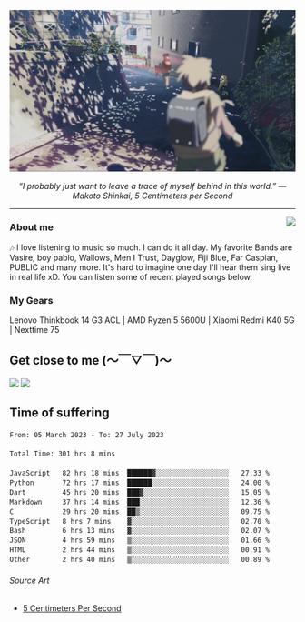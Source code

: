 ![header](asset/header.jpg)
<p align="center"><i>“I probably just want to leave a trace of myself behind in this world.” ― Makoto Shinkai, 5 Centimeters per Second</i></p>

---

<a href="https://open.spotify.com/playlist/6hyAjJOdQf5xbhQl3a3Kff?si=dc332f50a11744ab"><img align="right" display="inline-block" vertical-align="right" src="https://spotify-recently-played-readme.vercel.app/api?user=31v5dhuuhzkkvv4cqimaphde2x6i&count=5&width=350"></a>


### About me

🎶 I love listening to music so much. I can do it all day. My favorite Bands are Vasire, boy pablo, Wallows, Men I Trust, Dayglow, Fiji Blue, Far Caspian, PUBLIC and many more. It's hard to imagine one day I'll hear them sing live in real life xD. You can listen some of recent played songs below.

### My Gears

Lenovo Thinkbook 14 G3 ACL | AMD Ryzen 5 5600U | Xiaomi Redmi K40 5G | Nexttime 75 

## Get close to me (～￣▽￣)～

<div>
<a href="https://dsc.bio/JetEra"><img src="https://img.shields.io/badge/Discord-5865F2?style=for-the-badge&logo=discord&logoColor=white"></a> <a href="https://open.spotify.com/user/31v5dhuuhzkkvv4cqimaphde2x6i">
<img src="https://img.shields.io/badge/Spotify-1ED760?&style=for-the-badge&logo=spotify&logoColor=white"></a>
</div>

## Time of suffering

<!--START_SECTION:waka-->

```txt
From: 05 March 2023 - To: 27 July 2023

Total Time: 301 hrs 8 mins

JavaScript   82 hrs 18 mins  ██████▓░░░░░░░░░░░░░░░░░░   27.33 %
Python       72 hrs 17 mins  ██████░░░░░░░░░░░░░░░░░░░   24.00 %
Dart         45 hrs 20 mins  ███▓░░░░░░░░░░░░░░░░░░░░░   15.05 %
Markdown     37 hrs 14 mins  ███░░░░░░░░░░░░░░░░░░░░░░   12.36 %
C            29 hrs 20 mins  ██▒░░░░░░░░░░░░░░░░░░░░░░   09.75 %
TypeScript   8 hrs 7 mins    ▓░░░░░░░░░░░░░░░░░░░░░░░░   02.70 %
Bash         6 hrs 13 mins   ▓░░░░░░░░░░░░░░░░░░░░░░░░   02.07 %
JSON         4 hrs 59 mins   ▒░░░░░░░░░░░░░░░░░░░░░░░░   01.66 %
HTML         2 hrs 44 mins   ▒░░░░░░░░░░░░░░░░░░░░░░░░   00.91 %
Other        2 hrs 40 mins   ▒░░░░░░░░░░░░░░░░░░░░░░░░   00.89 %
```

<!--END_SECTION:waka-->

###### Source Art

-  [5 Centimeters Per Second](https://wallhaven.cc/w/nrowq1)

